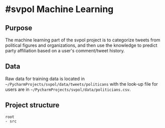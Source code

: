 # #svpol Machine Learning

## Purpose
The machine learning part of the svpol project is to categorize tweets from political figures and organizations, and then use the knowledge to predict party affiliation based on a user's comment/tweet history.

## Data
Raw data for training data is located in `~/PycharmProjects/svpol/data/tweets/politicans` with the look-up file for users are in `~/PycharmProjects/svpol/data/politicians.csv`. 

## Project structure
```
root
- src

```